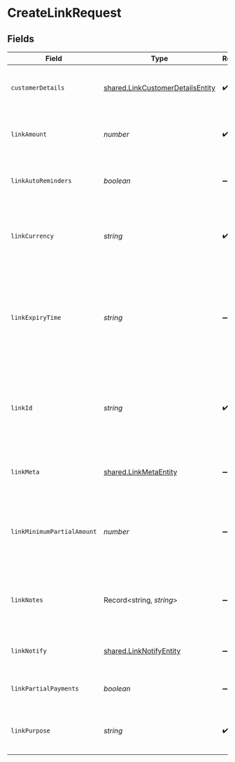 # CreateLinkRequest


## Fields

| Field                                                                                                                                                                                       | Type                                                                                                                                                                                        | Required                                                                                                                                                                                    | Description                                                                                                                                                                                 | Example                                                                                                                                                                                     |
| ------------------------------------------------------------------------------------------------------------------------------------------------------------------------------------------- | ------------------------------------------------------------------------------------------------------------------------------------------------------------------------------------------- | ------------------------------------------------------------------------------------------------------------------------------------------------------------------------------------------- | ------------------------------------------------------------------------------------------------------------------------------------------------------------------------------------------- | ------------------------------------------------------------------------------------------------------------------------------------------------------------------------------------------- |
| `customerDetails`                                                                                                                                                                           | [shared.LinkCustomerDetailsEntity](../../../sdk/models/shared/linkcustomerdetailsentity.md)                                                                                                 | :heavy_check_mark:                                                                                                                                                                          | N/A                                                                                                                                                                                         | {<br/>"customer_name": "John Doe",<br/>"customer_phone": "9999999999",<br/>"customer_email": "john@cashfree.com"<br/>}                                                                      |
| `linkAmount`                                                                                                                                                                                | *number*                                                                                                                                                                                    | :heavy_check_mark:                                                                                                                                                                          | Amount to be collected using this link. Provide upto two decimals for paise.                                                                                                                |                                                                                                                                                                                             |
| `linkAutoReminders`                                                                                                                                                                         | *boolean*                                                                                                                                                                                   | :heavy_minus_sign:                                                                                                                                                                          | If "true", reminders will be sent to customers for collecting payments.                                                                                                                     |                                                                                                                                                                                             |
| `linkCurrency`                                                                                                                                                                              | *string*                                                                                                                                                                                    | :heavy_check_mark:                                                                                                                                                                          | Currency for the payment link. Default is INR. Contact care@cashfree.com to enable new currencies.                                                                                          |                                                                                                                                                                                             |
| `linkExpiryTime`                                                                                                                                                                            | *string*                                                                                                                                                                                    | :heavy_minus_sign:                                                                                                                                                                          | Time after which the link expires. Customers will not be able to make the payment beyond the time specified here. You can provide them in a valid ISO 8601 time format. Default is 30 days. |                                                                                                                                                                                             |
| `linkId`                                                                                                                                                                                    | *string*                                                                                                                                                                                    | :heavy_check_mark:                                                                                                                                                                          | Unique Identifier (provided by merchant) for the Link. Alphanumeric and only - and _ allowed (50 character limit). Use this for other link-related APIs.                                    |                                                                                                                                                                                             |
| `linkMeta`                                                                                                                                                                                  | [shared.LinkMetaEntity](../../../sdk/models/shared/linkmetaentity.md)                                                                                                                       | :heavy_minus_sign:                                                                                                                                                                          | N/A                                                                                                                                                                                         | {<br/>"notify_url": "https://ee08e626ecd88c61c85f5c69c0418cb5.m.pipedream.net",<br/>"upi_intent": false,<br/>"return_url": "https://b8af79f41056.eu.ngrok.io"<br/>}                         |
| `linkMinimumPartialAmount`                                                                                                                                                                  | *number*                                                                                                                                                                                    | :heavy_minus_sign:                                                                                                                                                                          | Minimum amount in first installment that needs to be paid by the customer if partial payments are enabled. This should be less than the link_amount.                                        |                                                                                                                                                                                             |
| `linkNotes`                                                                                                                                                                                 | Record<string, *string*>                                                                                                                                                                    | :heavy_minus_sign:                                                                                                                                                                          | Key-value pair that can be used to store additional information about the entity. Maximum 5 key-value pairs                                                                                 | {<br/>"key_1": "value_1",<br/>"key_2": "value_2"<br/>}                                                                                                                                      |
| `linkNotify`                                                                                                                                                                                | [shared.LinkNotifyEntity](../../../sdk/models/shared/linknotifyentity.md)                                                                                                                   | :heavy_minus_sign:                                                                                                                                                                          | N/A                                                                                                                                                                                         | {<br/>"send_sms": false,<br/>"send_email": true<br/>}                                                                                                                                       |
| `linkPartialPayments`                                                                                                                                                                       | *boolean*                                                                                                                                                                                   | :heavy_minus_sign:                                                                                                                                                                          | If "true", customer can make partial payments for the link.                                                                                                                                 |                                                                                                                                                                                             |
| `linkPurpose`                                                                                                                                                                               | *string*                                                                                                                                                                                    | :heavy_check_mark:                                                                                                                                                                          | A brief description for which payment must be collected. This is shown to the customer.                                                                                                     |                                                                                                                                                                                             |
